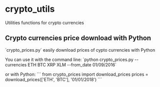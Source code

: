 # crypto_utils
Utilities functions for crypto currencies

## Crypto currencies price download with Python
´crypto_prices.py´ easily download prices of cypto currencies with Python

You can use it with the command line: 
´python crypto_prices.py --currencies ETH BTC XRP XLM --from_date 01/09/2016´

or with Python:
´´´
from crypto_prices import download_prices
prices = download_prices(['ETH', 'BTC'], '01/01/2018')
´´´
